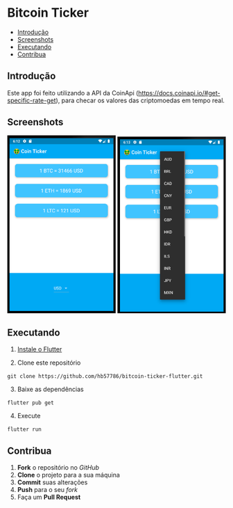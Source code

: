 # Bitcoin Ticker

* [Introdução](#introdução)
* [Screenshots](#screenshots)
* [Executando](#executando)
* [Contribua](#contribua)

## Introdução

Este app foi feito utilizando a API da CoinApi (https://docs.coinapi.io/#get-specific-rate-get), para checar os valores das criptomoedas em tempo real.

## Screenshots

<p float="left">
  <img src="/screenshots/screen_1.png" width="250" />
  <img src="/screenshots/screen_2.png" width="250" /> 
</p>

## Executando

1. [Instale o Flutter](https://flutter.dev/docs/get-started/install)

2. Clone este repositório

```
git clone https://github.com/hb57786/bitcoin-ticker-flutter.git
```

3. Baixe as dependências

```
flutter pub get
```

4. Execute

```
flutter run
```

## Contribua

1. **Fork** o repositório no *GitHub*
2. **Clone** o projeto para a sua máquina
3. **Commit** suas alterações 
4. **Push** para o seu *fork*
5. Faça um **Pull Request**
